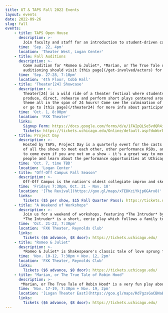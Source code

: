 ```yaml
---
title: UT & TAPS Fall 2022 Events
layout: events
date: 2022-09-26
slug: fall
events:
    - title: TAPS Open House
      description: >-
        Join faculty and staff for an introduction to student-driven campus arts opportunities, how to major or minor in the program and what to expect in the year ahead. During this informal presentation, you’ll learn more about TAPS and each of the student organizations on the Performing Arts Roundtable, including University Theater.
      time: 'Sep. 22, 4pm'
      location: 'Theater West, Logan Center'
    - title: Fall Auditions
      description: >-
        Come audition for *Romeo & Juliet*, *Marian, or The True Tale of Robin Hood*, and A Weekend of Workshops: *The Intruder* and *Perfect Match*! Those interested in
        auditioning should visit [this page](/get-involved/actors) for more details.
      time: 'Sep. 27-28, 7-10pm'
      location: '4th Floor, Cobb Hall'
    - title: 'Theater[24] Showcase'
      description: >-
        Theater[24] is a wild ride of a theater festival where students write,
        produce, direct, rehearse and perform short plays centered around a secret
        theme all in the span of 24 hours! Come see the culmination of their work,
        or go to [this page](/theater24) for more info about participating!
      time: 'Oct. 1, 8:00pm'
      location: 'FXK Theater'
      links:
        Signup Form: https://docs.google.com/forms/d/e/1FAIpQLSe5vdQR4iG5BqAz2gSOFq2KaoINEGD8vTC7ecaoTuWK8yE1Ow/viewform
        Tickets: https://tickets.uchicago.edu/Online/default.asp?doWork::WScontent::loadArticle=Load&BOparam::WScontent::loadArticle::article_id=D832F35B-8C4F-47C9-AEF9-AC6883905196
    - title: Project Day
      description: >-
        Hosted by TAPS, Project Day is a quarterly event for the casts and crews
        of all the shows to meet each other, other performance RSOs, and TAPS staff. Feel free
        to come even if you are not on a show - it's a great way to meet theater
        people and learn about the performance opportunities at UChicago!
      time: 'Oct. 7, time TBD'
      location: 'Logan Center'
    - title: "Off-Off Campus Fall Season"
      description: >-
        Off-Off Campus is the nation's oldest collegiate improv and sketch comedy group. Every Friday from 4th-8th week, Off-Off Campus will present a never-before-seen comedy show, never to be seen again!
      time: 'Fridays 7:30pm, Oct. 21 - Nov. 18'
      location: '[The Revival](https://goo.gl/maps/xTEDKciYkjp6GArx8)'
      links:
        Tickets ($5 per show, $15 Fall Quarter Pass): https://tickets.uchicago.edu/
    - title: "A Weekend of Workshops"
      description: >-
        Join us for a weekend of workshops, featuring *The Intruder* by Maurice Maeterlinck and *Perfect Match*, an original musical by UT alum Allegra Hatem.<br>
        *The Intruder* is a short, eerie play which follows a family together awaiting the doctor to treat the Mother, only to instead be greeted by a more grim and mysterious guest. *Perfect Match* follows Brittany, a sorority girl who upon discovering her poor habits had caused her to develop liver disease, turns to some questionable methods (Tinder) to find her "perfect match."
      time: 'Oct. 21-22, 7:30pm'
      location: 'FXK Theater, Reynolds Club'
      links:
        Tickets ($6 advance, $8 door): https://tickets.uchicago.edu/
    - title: "Romeo & Juliet"
      description: >-
        *Romeo & Juliet* is Shakespeare's classic tale of love sprung from hate, reimagined within the confines of rival Catholic schools in the 1990s. A free preview will take place Thursday, November 10.
      time: 'Nov. 10-12, 7:30pm + Nov. 12, 2pm'
      location: 'FXK Theater, Reynolds Club'
      links:
        Tickets ($6 advance, $8 door): https://tickets.uchicago.edu/
    - title: "Marian, or The True Tale of Robin Hood"
      description: >-
       *Marian, or The True Tale of Robin Hood* is a very fun play about stealing from the rich and giving to the poor! A free preview will take place Thursday, November 17.
      time: 'Nov. 17-19, 7:30pm + Nov. 19, 2pm'
      location: '[Logan Theater East](https://goo.gl/maps/Rd7gzsGaCBNaBYrM7)'
      links:
        Tickets ($6 advance, $8 door): https://tickets.uchicago.edu/
---
```

